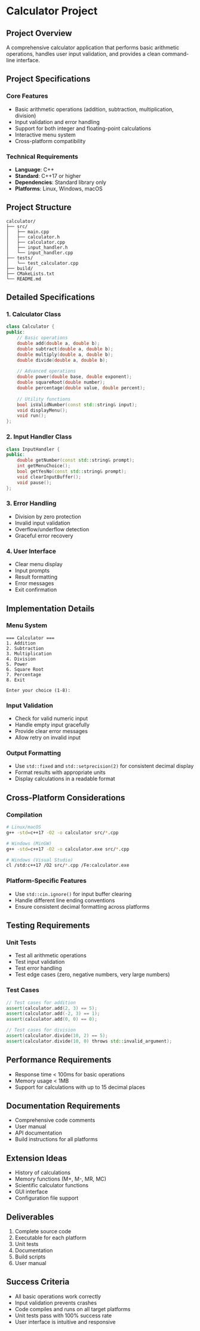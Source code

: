 # Calculator Project

## Project Overview
A comprehensive calculator application that performs basic arithmetic operations, handles user input validation, and provides a clean command-line interface.

## Project Specifications

### Core Features
- Basic arithmetic operations (addition, subtraction, multiplication, division)
- Input validation and error handling
- Support for both integer and floating-point calculations
- Interactive menu system
- Cross-platform compatibility

### Technical Requirements
- **Language**: C++
- **Standard**: C++17 or higher
- **Dependencies**: Standard library only
- **Platforms**: Linux, Windows, macOS

## Project Structure
```
calculator/
├── src/
│   ├── main.cpp
│   ├── calculator.h
│   ├── calculator.cpp
│   ├── input_handler.h
│   └── input_handler.cpp
├── tests/
│   └── test_calculator.cpp
├── build/
├── CMakeLists.txt
└── README.md
```

## Detailed Specifications

### 1. Calculator Class
```cpp
class Calculator {
public:
    // Basic operations
    double add(double a, double b);
    double subtract(double a, double b);
    double multiply(double a, double b);
    double divide(double a, double b);
    
    // Advanced operations
    double power(double base, double exponent);
    double squareRoot(double number);
    double percentage(double value, double percent);
    
    // Utility functions
    bool isValidNumber(const std::string& input);
    void displayMenu();
    void run();
};
```

### 2. Input Handler Class
```cpp
class InputHandler {
public:
    double getNumber(const std::string& prompt);
    int getMenuChoice();
    bool getYesNo(const std::string& prompt);
    void clearInputBuffer();
    void pause();
};
```

### 3. Error Handling
- Division by zero protection
- Invalid input validation
- Overflow/underflow detection
- Graceful error recovery

### 4. User Interface
- Clear menu display
- Input prompts
- Result formatting
- Error messages
- Exit confirmation

## Implementation Details

### Menu System
```
=== Calculator ===
1. Addition
2. Subtraction
3. Multiplication
4. Division
5. Power
6. Square Root
7. Percentage
8. Exit

Enter your choice (1-8): 
```

### Input Validation
- Check for valid numeric input
- Handle empty input gracefully
- Provide clear error messages
- Allow retry on invalid input

### Output Formatting
- Use `std::fixed` and `std::setprecision(2)` for consistent decimal display
- Format results with appropriate units
- Display calculations in a readable format

## Cross-Platform Considerations

### Compilation
```bash
# Linux/macOS
g++ -std=c++17 -O2 -o calculator src/*.cpp

# Windows (MinGW)
g++ -std=c++17 -O2 -o calculator.exe src/*.cpp

# Windows (Visual Studio)
cl /std:c++17 /O2 src/*.cpp /Fe:calculator.exe
```

### Platform-Specific Features
- Use `std::cin.ignore()` for input buffer clearing
- Handle different line ending conventions
- Ensure consistent decimal formatting across platforms

## Testing Requirements

### Unit Tests
- Test all arithmetic operations
- Test input validation
- Test error handling
- Test edge cases (zero, negative numbers, very large numbers)

### Test Cases
```cpp
// Test cases for addition
assert(calculator.add(2, 3) == 5);
assert(calculator.add(-2, 3) == 1);
assert(calculator.add(0, 0) == 0);

// Test cases for division
assert(calculator.divide(10, 2) == 5);
assert(calculator.divide(10, 0) throws std::invalid_argument);
```

## Performance Requirements
- Response time < 100ms for basic operations
- Memory usage < 1MB
- Support for calculations with up to 15 decimal places

## Documentation Requirements
- Comprehensive code comments
- User manual
- API documentation
- Build instructions for all platforms

## Extension Ideas
- History of calculations
- Memory functions (M+, M-, MR, MC)
- Scientific calculator functions
- GUI interface
- Configuration file support

## Deliverables
1. Complete source code
2. Executable for each platform
3. Unit tests
4. Documentation
5. Build scripts
6. User manual

## Success Criteria
- All basic operations work correctly
- Input validation prevents crashes
- Code compiles and runs on all target platforms
- Unit tests pass with 100% success rate
- User interface is intuitive and responsive
